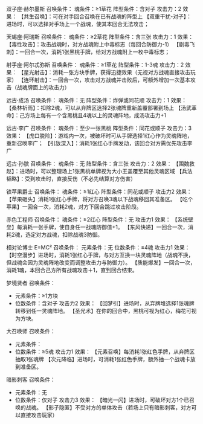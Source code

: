 双子座·赫尔墨斯
召唤条件：
魂条件：≥1草花
阵型条件：含对子
攻击力：2
效果：
【共生召唤】：可在对手回合召唤在已有战魂的阵型上
【双重干扰-对子】：进场时，可以选择对手场上一个战魂，使其本回合无法攻击；

天蝎座·阿瑞斯
召唤条件：
魂条件：≥2草花
阵型条件：含三张
攻击力：1
效果：
【毒性攻击】：攻击战魂时，对方战魂附上中毒标志（每回合防御力-1）
【剧毒飞刺】：一回合一次，消耗1张黑桃手牌，给对方战魂附上一枚中毒标志；

射手座·阿尔忒弥斯
召唤条件：
魂条件：≥1草花
阵型条件：1-3魂
攻击力：2
效果：
【星光射击】：消耗一张方块手牌，获得迅捷效果（无视对方战魂直接攻击玩家）
【连环射击】：一回合一次，攻击对方战魂并击败后，可额外增加一次基本攻击（战魂牌面上的攻击力）


远古·成汤
召唤条件：
魂条件：无
阵型条件：炸弹或同花顺
攻击力：1
效果：
【桑林祈雨】：扣除2魂，可以从弃牌区选择2张魂牌重新盖覆部署到场上
【汤武革命】：己方场上每有一个含黑桃且4魂以上的灵魂阵地，成汤攻击力+1

远古·李广
召唤条件：
魂条件：至少一张黑桃
阵型条件：同花或顺子
攻击力：3
效果：
【虎口脱险】：游戏内一次，被破坏时可从手牌选择1红心作为灵魂阵地，重新召唤李广；
【引敌深入】：消耗1张红心手牌发动，该回合对方需优先攻击李广

远古·孙膑
召唤条件：
魂条件：无
阵型条件：含三张
攻击力：2
效果：
【围魏救赵】：进场时，可以整理场上1张黑桃单牌视为大小王盖覆至其他灵魂区域
【兵法韬略】：受到攻击时，直接反伤（不必先结算对方伤害）


铁苹果爵士
召唤条件：
魂条件：≥1红心
阵型条件：同花或顺子
攻击力2
效果：
【苹果砸头】消耗1张红心手牌，将对方召唤3魂以下战魂移回其准备区。
【吃个苹果】一回合一次，消耗2魂，对方下回合跳过攻击阶段。

赤色工程师
召唤条件：
魂条件：≥2红心
阵型条件：无
攻击力1
效果：
【系统壁垒】每消耗一张手牌，使自身任一战魂防御值+1。
【东风快递】一回合一次，消耗2魂，选定对方战魂，扣除战魂3防御。

相对论博士 E=MC²
召唤条件：
元素条件：无
位数条件：≥4魂
攻击力1
效果：
【时空漫步】进场时，消耗1张红心手牌，与对方互换一块灵魂阵地（战魂不换，但战魂会因为灵魂阵地改变而调整攻击力与防御力）。
【质能爆发】一回合一次，消耗1魂，本回合己方所有战魂攻击＋1，直到回合结束。


梦境贤者
召唤条件：
- 元素条件：≥1方块
- 位数条件：含对子
攻击力2
效果：
【回梦引】进场时，从弃牌堆选择1张魂牌转移到任一灵魂阵地。
【圣光术】在你的回合中，黑桃可视为红心，梅花可视为方块。

大召唤师
召唤条件：
- 元素条件：
- 位数条件：≥5魂
攻击力1
效果：
【元素召唤】每消耗1张红色手牌，从弃牌区抽取1张魂牌
【次元降临】进场时，可消耗1张红色手牌，额外抽一个战魂卡放到准备区。

暗影刺客
召唤条件：
- 元素条件：无
- 位数条件：仅对子
攻击力3
效果：
【暗光一闪】进场时，可破坏对方1个已召唤的战魂。
【影子隐匿】不受对方的单体攻击（若场上只有暗影刺客，对方可以直接攻击玩家）
